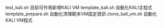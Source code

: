 test_kali.sh 目前可作用新增KALI VM
template_kali.sh 自動化KALI主程式
template_prepare.sh 自動化清理範本VM固定資訊
clone_kali_vm.sh  自動化KALI VM程式
